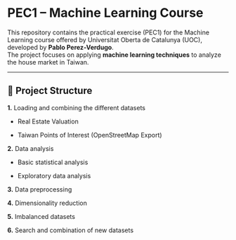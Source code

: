 # PEC1 – Machine Learning Course

This repository contains the practical exercise (PEC1) for the Machine Learning course offered by Universitat Oberta de Catalunya (UOC), developed by **Pablo Perez-Verdugo**.  
The project focuses on applying **machine learning techniques** to analyze the house market in Taiwan.

---

## 📂 Project Structure

**1.** Loading and combining the different datasets
   
  - Real Estate Valuation
   
  - Taiwan Points of Interest (OpenStreetMap Export)

**2.** Data analysis
   
  - Basic statistical analysis
   
  - Exploratory data analysis

**3.** Data preprocessing

**4.** Dimensionality reduction

**5.** Imbalanced datasets

**6.** Search and combination of new datasets
